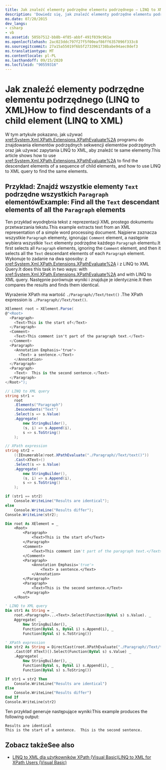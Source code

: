 ```yaml
---
title: Jak znaleźć elementy podrzędne elementu podrzędnego — LINQ to XML
description: 'Dowiedz się, jak znaleźć elementy podrzędne elementu podrzędnego lub sekwencję elementów podrzędnych. Pokazane są dwie metody: jedna używa XPathEvaluate, drugi używa zapytania LINQ to XML.'
ms.date: 07/20/2015
dev_langs:
- csharp
- vb
ms.assetid: 505b7512-bb8b-4f85-abbf-491f039c961e
ms.openlocfilehash: 2ac023ddc797f27f5f00eaf86ff6357096f333c8
ms.sourcegitcommit: 27a15a55019f6b5f2733961738babe94aec0def3
ms.translationtype: MT
ms.contentlocale: pl-PL
ms.lasthandoff: 09/15/2020
ms.locfileid: "90559316"
---
```

# <a name="how-to-find-descendants-of-a-child-element-linq-to-xml"></a><span data-ttu-id="a1140-104">Jak znaleźć elementy podrzędne elementu podrzędnego (LINQ to XML)</span><span class="sxs-lookup"><span data-stu-id="a1140-104">How to find descendants of a child element (LINQ to XML)</span></span>

<span data-ttu-id="a1140-105">W tym artykule pokazano, jak używać <xref:System.Xml.XPath.Extensions.XPathEvaluate%2A> programu do znajdowania elementów podrzędnych sekwencji elementów podrzędnych oraz jak używać zapytania LINQ to XML, aby znaleźć te same elementy.</span><span class="sxs-lookup"><span data-stu-id="a1140-105">This article shows how to use <xref:System.Xml.XPath.Extensions.XPathEvaluate%2A> to find the descendant elements of a sequence of child elements, and how to use LINQ to XML query to find the same elements.</span></span>

## <a name="example-find-all-the-text-descendant-elements-of-all-the-paragraph-elements"></a><span data-ttu-id="a1140-106">Przykład: Znajdź wszystkie elementy `Text` podrzędne wszystkich `Paragraph` elementów</span><span class="sxs-lookup"><span data-stu-id="a1140-106">Example: Find all the `Text` descendant elements of all the `Paragraph` elements</span></span>

<span data-ttu-id="a1140-107">Ten przykład wyodrębnia tekst z reprezentacji XML prostego dokumentu przetwarzania tekstu.</span><span class="sxs-lookup"><span data-stu-id="a1140-107">This example extracts text from an XML representation of a simple word processing document.</span></span> <span data-ttu-id="a1140-108">Najpierw zaznacza wszystkie `Paragraph` elementy, ignorując `Comment` element, a następnie wybiera wszystkie `Text` elementy podrzędne każdego `Paragraph` elementu.</span><span class="sxs-lookup"><span data-stu-id="a1140-108">It first selects all `Paragraph` elements, ignoring the `Comment` element, and then it selects all the `Text` descendant elements of each `Paragraph` element.</span></span> <span data-ttu-id="a1140-109">Wykonuje to zadanie na dwa sposoby: z <xref:System.Xml.XPath.Extensions.XPathEvaluate%2A> i z LINQ to XML Query.</span><span class="sxs-lookup"><span data-stu-id="a1140-109">It does this task in two ways: with <xref:System.Xml.XPath.Extensions.XPathEvaluate%2A> and with LINQ to XML query.</span></span> <span data-ttu-id="a1140-110">Następnie porównuje wyniki i znajduje je identycznie.</span><span class="sxs-lookup"><span data-stu-id="a1140-110">It then compares the results and finds them identical.</span></span>

<span data-ttu-id="a1140-111">Wyrażenie XPath ma wartość  `./Paragraph//Text/text()` .</span><span class="sxs-lookup"><span data-stu-id="a1140-111">The XPath expression is  `./Paragraph//Text/text()`.</span></span>

```csharp
XElement root = XElement.Parse(
@"<Root>
  <Paragraph>
    <Text>This is the start of</Text>
  </Paragraph>
  <Comment>
    <Text>This comment isn't part of the paragraph text.</Text>
  </Comment>
  <Paragraph>
    <Annotation Emphasis='true'>
      <Text> a sentence.</Text>
    </Annotation>
  </Paragraph>
  <Paragraph>
    <Text>  This is the second sentence.</Text>
  </Paragraph>
</Root>");

// LINQ to XML query
string str1 =
    root
    .Elements("Paragraph")
    .Descendants("Text")
    .Select(s => s.Value)
    .Aggregate(
        new StringBuilder(),
        (s, i) => s.Append(i),
        s => s.ToString()
    );

// XPath expression
string str2 =
    ((IEnumerable)root.XPathEvaluate("./Paragraph//Text/text()"))
    .Cast<XText>()
    .Select(s => s.Value)
    .Aggregate(
        new StringBuilder(),
        (s, i) => s.Append(i),
        s => s.ToString()
    );

if (str1 == str2)
    Console.WriteLine("Results are identical");
else
    Console.WriteLine("Results differ");
Console.WriteLine(str2);
```

```vb
Dim root As XElement = _
    <Root>
        <Paragraph>
            <Text>This is the start of</Text>
        </Paragraph>
        <Comment>
            <Text>This comment isn't part of the paragraph text.</Text>
        </Comment>
        <Paragraph>
            <Annotation Emphasis='true'>
                <Text> a sentence.</Text>
            </Annotation>
        </Paragraph>
        <Paragraph>
            <Text>This is the second sentence.</Text>
        </Paragraph>
    </Root>

' LINQ to XML query
Dim str1 As String = _
    root.<Paragraph>...<Text>.Select(Function(ByVal s) s.Value). _
    Aggregate( _
        New StringBuilder(), _
        Function(ByVal s, ByVal i) s.Append(i), _
        Function(ByVal s) s.ToString())

' XPath expression
Dim str2 As String = DirectCast(root.XPathEvaluate("./Paragraph//Text/text()"), IEnumerable) _
    .Cast(Of XText)().Select(Function(ByVal s) s.Value) _
    .Aggregate( _
        New StringBuilder(), _
        Function(ByVal s, ByVal i) s.Append(i), _
        Function(ByVal s) s.ToString())

If str1 = str2 Then
    Console.WriteLine("Results are identical")
Else
    Console.WriteLine("Results differ")
End If
Console.WriteLine(str2)
```

<span data-ttu-id="a1140-112">Ten przykład generuje następujące wyniki:</span><span class="sxs-lookup"><span data-stu-id="a1140-112">This example produces the following output:</span></span>

```output
Results are identical
This is the start of a sentence.  This is the second sentence.
```

## <a name="see-also"></a><span data-ttu-id="a1140-113">Zobacz także</span><span class="sxs-lookup"><span data-stu-id="a1140-113">See also</span></span>

- [<span data-ttu-id="a1140-114">LINQ to XML dla użytkowników XPath (Visual Basic)</span><span class="sxs-lookup"><span data-stu-id="a1140-114">LINQ to XML for XPath Users (Visual Basic)</span></span>](./comparison-xpath-linq-xml.md)
